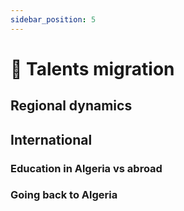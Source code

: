 ```yaml
---
sidebar_position: 5
---
```


# 🚧 Talents migration

## Regional dynamics

## International

### Education in Algeria vs abroad

### Going back to Algeria